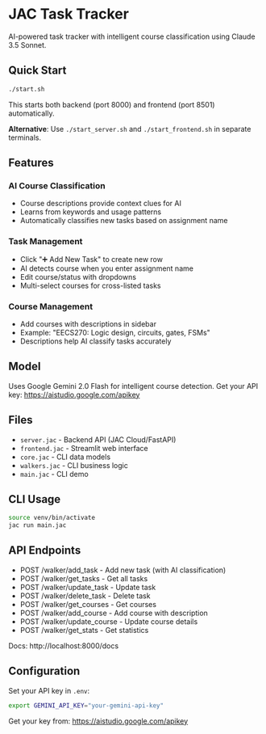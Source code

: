 # JAC Task Tracker

AI-powered task tracker with intelligent course classification using Claude 3.5 Sonnet.

## Quick Start

```bash
./start.sh
```

This starts both backend (port 8000) and frontend (port 8501) automatically.

**Alternative**: Use `./start_server.sh` and `./start_frontend.sh` in separate terminals.

## Features

### AI Course Classification
- Course descriptions provide context clues for AI
- Learns from keywords and usage patterns
- Automatically classifies new tasks based on assignment name

### Task Management
- Click "➕ Add New Task" to create new row
- AI detects course when you enter assignment name
- Edit course/status with dropdowns
- Multi-select courses for cross-listed tasks

### Course Management
- Add courses with descriptions in sidebar
- Example: "EECS270: Logic design, circuits, gates, FSMs"
- Descriptions help AI classify tasks accurately

## Model

Uses Google Gemini 2.0 Flash for intelligent course detection.
Get your API key: https://aistudio.google.com/apikey

## Files

- `server.jac` - Backend API (JAC Cloud/FastAPI)
- `frontend.jac` - Streamlit web interface
- `core.jac` - CLI data models
- `walkers.jac` - CLI business logic
- `main.jac` - CLI demo

## CLI Usage

```bash
source venv/bin/activate
jac run main.jac
```

## API Endpoints

- POST /walker/add_task - Add new task (with AI classification)
- POST /walker/get_tasks - Get all tasks
- POST /walker/update_task - Update task
- POST /walker/delete_task - Delete task
- POST /walker/get_courses - Get courses
- POST /walker/add_course - Add course with description
- POST /walker/update_course - Update course details
- POST /walker/get_stats - Get statistics

Docs: http://localhost:8000/docs

## Configuration

Set your API key in `.env`:
```bash
export GEMINI_API_KEY="your-gemini-api-key"
```

Get your key from: https://aistudio.google.com/apikey
